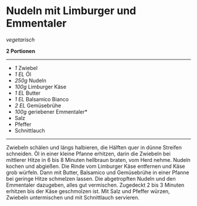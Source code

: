 # Nudeln mit Limburger und Emmentaler

*vegetarisch*

**2 Portionen**

---
- *1* Zwiebel
- *1 EL* Öl
- *250g* Nudeln
- *100g* Limburger Käse
- *1 EL* Butter
- *1 EL* Balsamico Bianco
- *2 EL* Gemüsebrühe
- *100g* geriebener Emmentaler*
- Salz
- Pfeffer
- Schnittlauch
---

Zwiebeln schälen und längs halbieren, die Hälften quer in dünne Streifen schneiden. Öl in einer kleine Pfanne erhitzen, darin die Zwiebeln bei mittlerer Hitze in 6 bis 8 Minuten hellbraun braten, vom Herd nehme. Nudeln kochen und abgießen. Die Rinde vom Limburger Käse entfernen und Käse grob würfeln. Dann mit Butter, Balsamico und Gemüsebrühe in einer Pfanne bei geringe Hitze schmelzen lassen. Die abgetropften Nudeln und den Emmentaler dazugeben, alles gut vermischen. Zugedeckt 2 bis 3 Minuten erhitzen bis der Käse geschmolzen ist. Mit Salz und Pfeffer würzen, Zwiebeln untermischen und mit Schnittlauch servieren.
